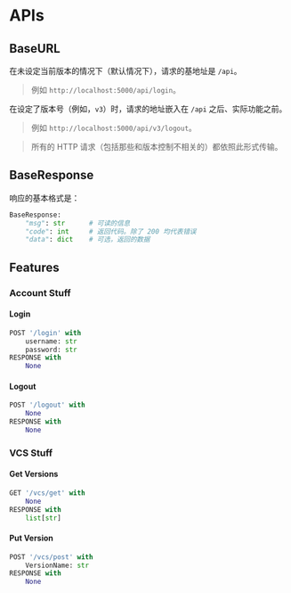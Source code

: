# APIs

## BaseURL

在未设定当前版本的情况下（默认情况下），请求的基地址是 `/api`。

> 例如 `http://localhost:5000/api/login`。

在设定了版本号（例如，`v3`）时，请求的地址嵌入在 `/api` 之后、实际功能之前。

> 例如 `http://localhost:5000/api/v3/logout`。

> 所有的 HTTP 请求（包括那些和版本控制不相关的）都依照此形式传输。

## BaseResponse

响应的基本格式是：

```python
BaseResponse:
    "msg": str 		# 可读的信息
    "code": int		# 返回代码。除了 200 均代表错误
    "data": dict	# 可选，返回的数据
```

## Features

### Account Stuff

#### Login

```python
POST '/login' with
    username: str
    password: str
RESPONSE with
	None
```

#### Logout

```python
POST '/logout' with
    None
RESPONSE with
	None
```

### VCS Stuff

#### Get Versions

```python
GET '/vcs/get' with
    None
RESPONSE with
	list[str]
```

#### Put Version

```python
POST '/vcs/post' with
    VersionName: str
RESPONSE with
	None
```

